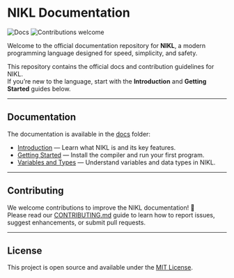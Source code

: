 # NIKL Documentation

![Docs](https://img.shields.io/badge/NIKL-Docs-blue)
![Contributions welcome](https://img.shields.io/badge/contributions-welcome-brightgreen)


Welcome to the official documentation repository for **NIKL**, a modern programming language designed for speed, simplicity, and safety.

This repository contains the official docs and contribution guidelines for NIKL.  
If you’re new to the language, start with the **Introduction** and **Getting Started** guides below.

---

## Documentation

The documentation is available in the [docs](./docs) folder:

- [Introduction](./docs/introduction.md) — Learn what NIKL is and its key features.
- [Getting Started](./docs/getting-started.md) — Install the compiler and run your first program.
- [Variables and Types](./docs/variables-and-types.md) — Understand variables and data types in NIKL.

---

## Contributing

We welcome contributions to improve the NIKL documentation! 🎉  
Please read our [CONTRIBUTING.md](./CONTRIBUTING.md) guide to learn how to report issues, suggest enhancements, or submit pull requests.

---

## License

This project is open source and available under the [MIT License](./LICENSE).
